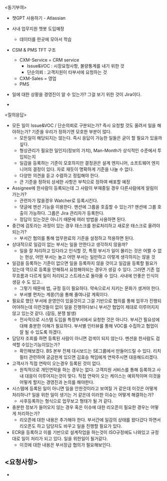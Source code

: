 <동기부여>
- 챗GPT 사용하기 - Atlassian
- 사내 업무지원 챗봇 도입예정
	- 데이터를 한곳에 모아서 학습

- CSM & PMS TFT 구조
	- CXM-Service = CRM service
		- Issue&VOC : 시장요청사항, 불량통계를 내기 위한 것
		- 단순의뢰 : 고객지원이 타부서에 요청하는 것
	- CXM-Sales = 영업
	- PMS
- 일에 대한 상황을 경영진이 알 수 있는가? 그걸 보기 위한 것이 Jira이다.
- 

<질의응답>
- 모든 일이 Issue&VOC / 단순의뢰로 구분되는가? 즉시 요청할 것도 올려서 일을 해야하는가? 기준을 우리가 정하기엔 모호한 부분이 많다.
	- 모든일이 해당되지는 않는다. 즉시 응답이 가능한 일들은 굳이 할 필요가 있을까 싶다.
	- 형상관리가 필요한 일인지(정보의 가치), Man-Month가 상식적인 수준에서 투입되는지
	- 일감을 등록하는 기준이 모호하지만 결정권은 설계 엔지니어, 소프트웨어 엔지니어의 결정이 있다. 자로 재듯이 명확하게 기준을 나눌 수 없다.
	- 다양한 의견을 듣고 수렴하고 정립해야 한다.
	- 큰 기준을 정하되 상세한 사항은 부칙으로 정하여 배포할 예정
- Assignee에 한사람이 등록되는데 그 사람이 부재중일 경우 다른사람에게 알림이 가는가?
	- 관련자가 많을경우 Watcher로 등록시킨다.
	- 댓글에 멘션 기능을 이용한다. 멘션에 그룹을 호출할 수 있는가? 멘션에 그룹 호출이 가능하다. 그룹은 Jira 관리자가 등록한다.
	- 정답이 있는것은 아니기 때문에 여러 방법을 사용하면 된다.
- 중간에 검토라는 과정이 있는 경우 태스크를 완료처리하고 새로운 태스크로 올려야 되는가?
	- 부서간 협의를 통해 업무완료의 기준을 설정하고 적용하면 된다.
- 상대적으로 일감이 없는 부서는 일을 안한다고 생각하지 않을까?
	- 일을 잘 처리하고 있다라고 인식할 것, 특정 부서가 일이 몰리는 것은 어쩔 수 없는 현상, 어떤 부서는 놀고 어떤 부서는 일만하고 이렇게 생각하지는 않을 것
- 일감을 등록하는 기준이 없으면 일을 등록하지 않을 것이고 일감을 등록할 필요가 있는데 역으로 등록을 안해줘서 요청해야되는 경우가 생길 수 있다. 그러면 기존 업무흐름과 다르게 일이 처리되고 스트레스로 돌아올 수 있다. 사내에 안좋은 인식이 생길 수 도 있고.. 
	- 그렇기 때문에 법, 규정 등이 필요하다. 약속으로서 지키는 문화가 생겨야 한다.
	- 부서별 편차는 계몽(?)을 통해 줄여나갈 계획이다.
- 필요로 했던 부서에 운영안이 있을것이고 그걸 기반으로 협의를 통해 업무가 진행되어야하는데 이런것들이 없이 일을 진행하다보니 부서간 협업이 제대로 이루어지지 않고 있는것 같다. (갈등, 분쟁 발생)
	- 전사적으로 시스템 도입을 특정부서에서 요청한 것은 아니다. 부서간 필요성에 대해 충분한 이해가 필요하다. 부서별 인터뷰를 통해 VOC를 수집하고 협업이 잘 될 수 있도록 하겠다.
- 담당자 조회를 하면 등록된 사람이 아니면 검색이 되지 않는다. 멘션을 한사람도 검색할 수있는기능이있는가? 
	- 확인해보겠다. BS 본부 전체 대시보드는 SE그룹에서 만들어드릴 수 있다. 리치필터 관련하여 궁금한게 있으면 김효승 책임에게 연락주시면 대응해드리겠다.
- 고객사가 직접 연락이 오는경우 등록된 것이 없다.
	- 원칙적으로 개인연락을 하는 경우는 없다. 고객지원 서비스를 통해 등록하고 사내 대응이 이루어지는것이 맞다. 직접 연락이 오는 케이스는 예외적이며 이것을 어떻게 할지는 경영진과 논의를 해야한다.
- 시스템에 등록된 일이 아니면 일을 안한것이라고 보여질 거 같은데 이것은 어떻게 처리하나? 일을 위한 일이 생기는 거 같은데 이러한 이슈는 어떻게 해결하는가?
	- 사후등록하는 형식으로 업무보고 형태가 될 거 같다.
- 충분한 정보가 들어오지 않는 경우 혹은 이슈에 대한 리오픈이 필요한 경우는 어떻게 처리하는가?
	- 리오픈에 대한 내용은 추가해야 한다. 부서간에 일감의 상태를 왔다갔다 하면서 리오픈도 하고 담당자도 바꾸고 일을 진행할 필요가 있다.
- ECR을 등록하고 이를 기반으로 설계작업을 하는것이 ISO규정에도 나와있고 규정대로 일이 처리가 되고 있다. 일을 위한일이 될거같다. 
	- 이것에 대한 내용은 부서장급 협의가 필요해보인다.

<요청사항>
- 
- 